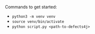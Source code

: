 Commands to get started:
- `python3 -m venv venv`
- `source venv/bin/activate`
- `python script.py <path-to-defects4j>`
